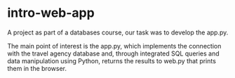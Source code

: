# intro-web-app
A project as part of a databases course, our task was to develop the app.py.

The main point of interest is the app.py, which implements the connection with the travel agency database and, through integrated SQL queries and data manipulation using Python, returns the results to web.py that prints them in the browser.
